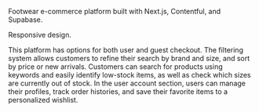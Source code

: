 Footwear e-commerce platform built with Next.js, Contentful, and Supabase.

Responsive design.

This platform has options for both user and guest checkout.
The filtering system allows customers to refine their search by brand and size, and sort by price or new arrivals.
Customers can search for products using keywords and easily identify low-stock items, as well as check which sizes are currently out of stock.
In the user account section, users can manage their profiles, track order histories, and save their favorite items to a personalized wishlist.
